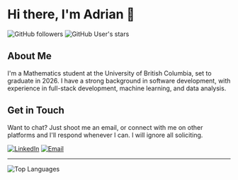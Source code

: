 # Hi there, I'm Adrian 👋

![GitHub followers](https://img.shields.io/github/followers/adrianlamdev?style=social)
![GitHub User's stars](https://img.shields.io/github/stars/adrianlamdev?style=social)

## About Me
I'm a Mathematics student at the University of British Columbia, set to graduate in 2026. I have a strong background in software development, with experience in full-stack development, machine learning, and data analysis.

## Get in Touch
Want to chat? Just shoot me an email, or connect with me on other platforms and I'll respond whenever I can. I will ignore all soliciting.

[![LinkedIn](https://img.shields.io/badge/-LinkedIn-black?style=flat-square&logo=linkedin)](https://ca.linkedin.com/in/adrianlamdev)
[![Email](https://img.shields.io/badge/-Email-black?style=flat-square&logo=email)](mailto:adrian@lams.cc)

---

![Top Languages](https://github-readme-stats.vercel.app/api/top-langs/?username=adrianlamdev&layout=compact&theme=radical)
